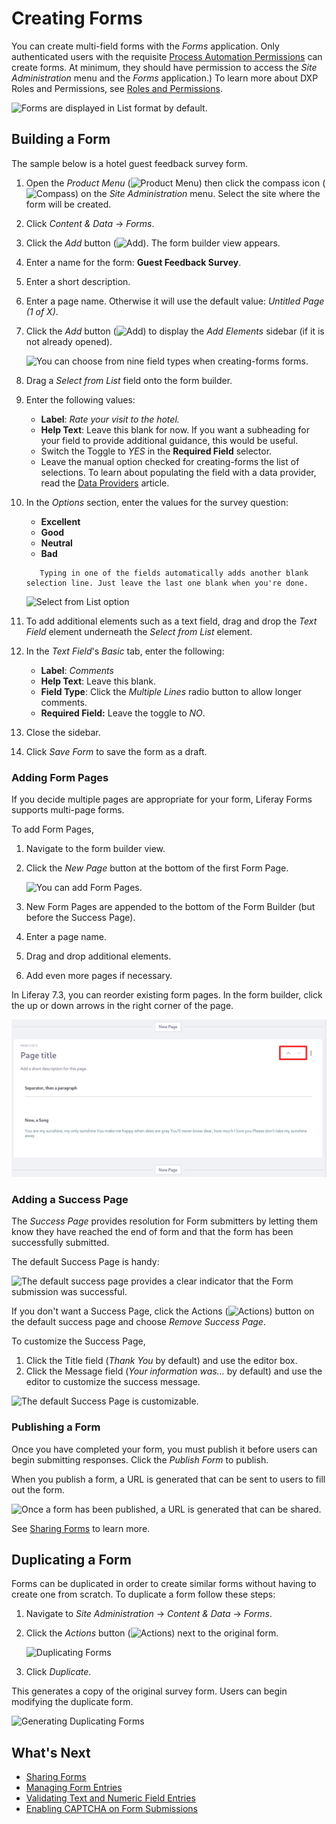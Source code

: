 # Creating Forms

You can create multi-field forms with the _Forms_ application. Only authenticated users with the requisite [Process Automation Permissions](./forms-permissions-reference.md) can create forms. At minimum, they should have permission to access the _Site Administration_ menu and the _Forms_ application.) To learn more about DXP Roles and Permissions, see [Roles and Permissions](../../../users-and-permissions/roles-and-permissions/understanding-roles-and-permissions.md).

![Forms are displayed in List format by default.](./creating-forms/images/01.png)

## Building a Form

The sample below is a hotel guest feedback survey form.

1. Open the _Product Menu_ (![Product Menu](../../../images/icon-product-menu.png)) then click the compass icon (![Compass](../../../images/icon-compass.png)) on the _Site Administration_ menu. Select the site where the form will be created.
1. Click _Content & Data_  &rarr; _Forms_.
1. Click the _Add_ button (![Add](../../../images/icon-add.png)). The form builder view appears.
1. Enter a name for the form: **Guest Feedback Survey**.
1. Enter a short description.
1. Enter a page name. Otherwise it will use the default value: _Untitled Page (1 of X)_.
1. Click the _Add_ button (![Add](../../../images/icon-add.png)) to display the _Add Elements_ sidebar (if it is not already opened).

    ![You can choose from nine field types when creating-forms forms.](./creating-forms/images/02.png)

1. Drag a _Select from List_ field onto the form builder.
1. Enter the following values:

    * **Label**: _Rate your visit to the hotel._
    * **Help Text**: Leave this blank for now. If you want a subheading for your field to provide additional guidance, this would be useful.
    * Switch the Toggle to _YES_ in the **Required Field** selector.
    * Leave the manual option checked for creating-forms the list of selections. To learn about populating the field with a data provider, read the [Data Providers](../data-providers/using-data-providers-to-populate-form-options.md) article.

1. In the _Options_ section, enter the values for the survey question:

    * **Excellent**
    * **Good**
    * **Neutral**
    * **Bad**

    ```note::
       Typing in one of the fields automatically adds another blank selection line. Just leave the last one blank when you're done.
    ```

    ![Select from List option](./creating-forms/images/03.png)

1. To add additional elements such as a text field, drag and drop the _Text Field_ element underneath the _Select from List_ element.
1. In the _Text Field_'s _Basic_ tab, enter the following:

    * **Label**: *Comments*
    * **Help Text**: Leave this blank.
    * **Field Type**: Click the _Multiple Lines_ radio button to allow longer comments.
    * **Required Field:** Leave the toggle to _NO_.

1. Close the sidebar.
1. Click _Save Form_ to save the form as a draft.

### Adding Form Pages

If you decide multiple pages are appropriate for your form, Liferay Forms supports multi-page forms.

To add Form Pages,

1. Navigate to the form builder view.
1. Click the _New Page_ button at the bottom of the first Form Page.

    ![You can add Form Pages.](./creating-forms/images/06.png)

1. New Form Pages are appended to the bottom of the Form Builder (but before the Success Page).
1. Enter a page name.
1. Drag and drop additional elements.
1. Add even more pages if necessary.

In Liferay 7.3, you can reorder existing form pages. In the form builder, click the up or down arrows in the right corner of the page.

![You can reorder Form Pages.](./creating-forms/images/13.png)

### Adding a Success Page

The _Success Page_ provides resolution for Form submitters by letting them know they have reached the end of form and that the form has been successfully submitted.

The default Success Page is handy:

![The default success page provides a clear indicator that the Form submission was successful.](./creating-forms/images/08.png)

If you don't want a Success Page, click the Actions (![Actions](../../../images/icon-actions.png)) button on the default success page and choose _Remove Success Page_.

To customize the Success Page,

1. Click the Title field (_Thank You_ by default) and use the editor box.
1. Click the Message field (_Your information was..._ by default) and use the editor to customize the success message.

![The default Success Page is customizable.](./creating-forms/images/12.png)

### Publishing a Form

Once you have completed your form, you must publish it before users can begin submitting responses. Click the _Publish Form_ to publish.

When you publish a form, a URL is generated that can be sent to users to fill out the form.

![Once a form has been published, a URL is generated that can be shared.](creating-forms/images/11.png)

See [Sharing Forms](../sharing-forms-and-managing-submissions/sharing-forms.md) to learn more.

## Duplicating a Form

Forms can be duplicated in order to create similar forms without having to create one from scratch. To duplicate a form follow these steps:

1. Navigate to _Site Administration_ &rarr; _Content & Data_ &rarr; _Forms_.
1. Click the _Actions_ button (![Actions](../../../images/icon-actions.png)) next to the original form.

    ![Duplicating Forms](./creating-forms/images/10.png)

1. Click _Duplicate_.

This generates a copy of the original survey form. Users can begin modifying the duplicate form.

![Generating Duplicating Forms](./creating-forms/images/05.png)

## What's Next

* [Sharing Forms](../sharing-forms-and-managing-submissions/sharing-forms.md)
* [Managing Form Entries](../sharing-forms-and-managing-submissions/managing-form-entries.md)
* [Validating Text and Numeric Field Entries](./validating-text-and-numeric-field-entries.md)
* [Enabling CAPTCHA on Form Submissions](../sharing-forms-and-managing-submissions/enabling-captcha-on-form-submissions.md)
